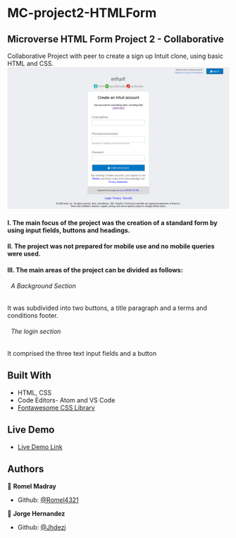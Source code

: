 # MC-project2-HTMLForm
## Microverse HTML Form Project 2 - Collaborative
Collaborative Project with peer to create a sign up Intuit clone, using basic HTML and CSS.
![screenshot](images/screenshot.png)

#### I. The main focus of the project was the creation of a standard form by using input fields, buttons and headings.

#### II. The project was not prepared for mobile use and no mobile queries were used.

#### III. The main areas of the project can be divided as follows:

  ###### &nbsp; A Background Section
  It was subdivided into two buttons, a title paragraph and a terms and conditions footer.

  ###### &nbsp; The login section
  It comprised the three text input fields and a button


## Built With

- HTML, CSS
- Code Editors- Atom and VS Code
- [Fontawesome CSS Library](https://fontawesome.com/)

## Live Demo

- [Live Demo Link](https://rawcdn.githack.com/Jhdezj/MC-project2-HTMLForm/ce95ae8ebe09e1c419347cb22432ba105e38c662/index.html)


## Authors

👤 **Romel Madray**

- Github: [@Romel4321](https://github.com/Romel4321)

👤 **Jorge Hernandez**

- Github: [@Jhdezj](https://github.com/Jhdezj)
